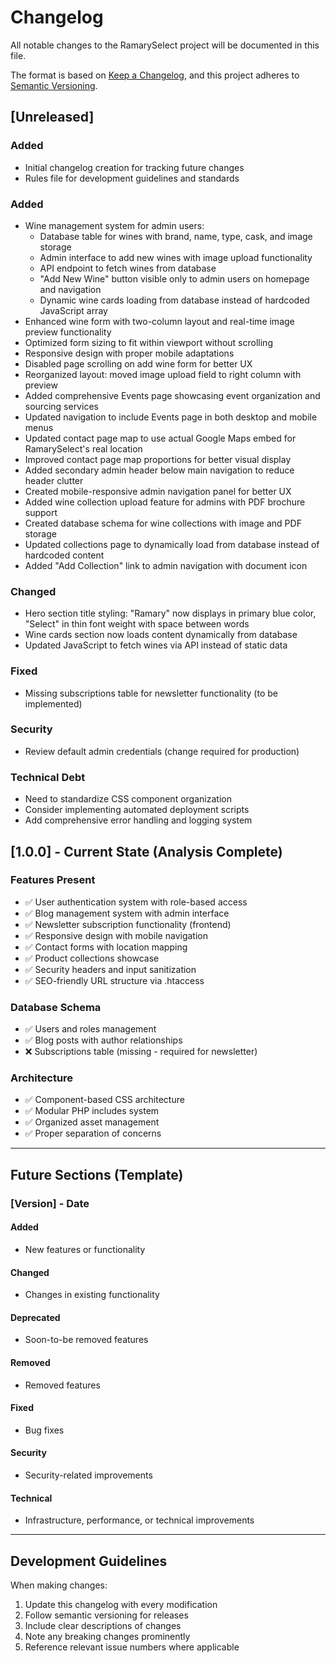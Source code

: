 # Changelog
All notable changes to the RamarySelect project will be documented in this file.

The format is based on [Keep a Changelog](https://keepachangelog.com/en/1.0.0/),
and this project adheres to [Semantic Versioning](https://semver.org/spec/v2.0.0.html).

## [Unreleased]

### Added
- Initial changelog creation for tracking future changes
- Rules file for development guidelines and standards

### Added
- Wine management system for admin users:
  - Database table for wines with brand, name, type, cask, and image storage
  - Admin interface to add new wines with image upload functionality
  - API endpoint to fetch wines from database
  - "Add New Wine" button visible only to admin users on homepage and navigation
  - Dynamic wine cards loading from database instead of hardcoded JavaScript array
- Enhanced wine form with two-column layout and real-time image preview functionality
- Optimized form sizing to fit within viewport without scrolling
- Responsive design with proper mobile adaptations
- Disabled page scrolling on add wine form for better UX
- Reorganized layout: moved image upload field to right column with preview
- Added comprehensive Events page showcasing event organization and sourcing services
- Updated navigation to include Events page in both desktop and mobile menus
- Updated contact page map to use actual Google Maps embed for RamarySelect's real location
- Improved contact page map proportions for better visual display
- Added secondary admin header below main navigation to reduce header clutter
- Created mobile-responsive admin navigation panel for better UX
- Added wine collection upload feature for admins with PDF brochure support
- Created database schema for wine collections with image and PDF storage
- Updated collections page to dynamically load from database instead of hardcoded content
- Added "Add Collection" link to admin navigation with document icon

### Changed
- Hero section title styling: "Ramary" now displays in primary blue color, "Select" in thin font weight with space between words
- Wine cards section now loads content dynamically from database
- Updated JavaScript to fetch wines via API instead of static data

### Fixed
- Missing subscriptions table for newsletter functionality (to be implemented)

### Security
- Review default admin credentials (change required for production)

### Technical Debt
- Need to standardize CSS component organization
- Consider implementing automated deployment scripts
- Add comprehensive error handling and logging system

## [1.0.0] - Current State (Analysis Complete)

### Features Present
- ✅ User authentication system with role-based access
- ✅ Blog management system with admin interface
- ✅ Newsletter subscription functionality (frontend)
- ✅ Responsive design with mobile navigation
- ✅ Contact forms with location mapping
- ✅ Product collections showcase
- ✅ Security headers and input sanitization
- ✅ SEO-friendly URL structure via .htaccess

### Database Schema
- ✅ Users and roles management
- ✅ Blog posts with author relationships
- ❌ Subscriptions table (missing - required for newsletter)

### Architecture
- ✅ Component-based CSS architecture
- ✅ Modular PHP includes system
- ✅ Organized asset management
- ✅ Proper separation of concerns

---

## Future Sections (Template)

### [Version] - Date

#### Added
- New features or functionality

#### Changed
- Changes in existing functionality

#### Deprecated
- Soon-to-be removed features

#### Removed
- Removed features

#### Fixed
- Bug fixes

#### Security
- Security-related improvements

#### Technical
- Infrastructure, performance, or technical improvements

---

## Development Guidelines

When making changes:
1. Update this changelog with every modification
2. Follow semantic versioning for releases
3. Include clear descriptions of changes
4. Note any breaking changes prominently
5. Reference relevant issue numbers where applicable 
